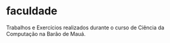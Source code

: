 # faculdade
 Trabalhos e Exercícios realizados durante o curso de Ciência da Computação na Barão de Mauá.
